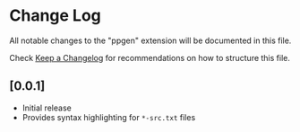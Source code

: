 # Change Log

All notable changes to the "ppgen" extension will be documented in this file.

Check [Keep a Changelog](http://keepachangelog.com/) for recommendations on how to structure this file.

## [0.0.1]

- Initial release
- Provides syntax highlighting for `*-src.txt` files
